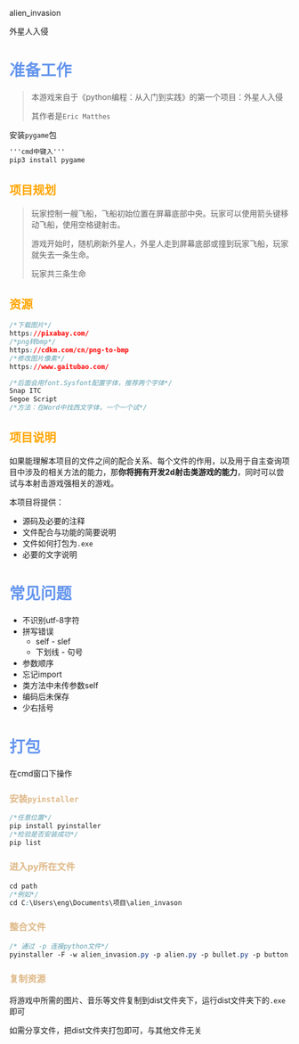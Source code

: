 alien_invasion


外星人入侵

# <span style="color: cornflowerblue;">准备工作</span>

>   本游戏来自于《python编程：从入门到实践》的第一个项目：外星人入侵
>
>   其作者是`Eric Matthes`

安装`pygame`包

```css
'''cmd中键入'''
pip3 install pygame
```

## <span style="color: orange;">项目规划</span>

> 玩家控制一艘飞船，飞船初始位置在屏幕底部中央。玩家可以使用箭头键移动飞船，使用空格键射击。
>
> 游戏开始时，随机刷新外星人，外星人走到屏幕底部或撞到玩家飞船，玩家就失去一条生命。
>
> 玩家共三条生命

## <span style="color: orange;">资源</span>

```css
/*下载图片*/
https://pixabay.com/
/*png转bmp*/
https://cdkm.com/cn/png-to-bmp
/*修改图片像素*/
https://www.gaitubao.com/
```

```css
/*后面会用font.Sysfont配置字体，推荐两个字体*/
Snap ITC
Segoe Script
/*方法：在Word中找西文字体，一个一个试*/
```

## <font color='orange'>项目说明</font>

如果能理解本项目的文件之间的配合关系、每个文件的作用，以及用于自主查询项目中涉及的相关方法的能力，那**你将拥有开发2d射击类游戏的能力**，同时可以尝试与本射击游戏强相关的游戏。

本项目将提供：

-   源码及必要的注释
-   文件配合与功能的简要说明
-   文件如何打包为`.exe`
-   必要的文字说明

# <font color='cornflowerblue'>常见问题</font>

-   不识别utf-8字符
-   拼写错误
    -   self - slef
    -   下划线 - 句号
-   参数顺序
-   忘记import
-   类方法中未传参数self
-   编码后未保存
-   少右括号

# <font color='cornflowerblue'>打包</font>

在cmd窗口下操作

### <font color='BurlyWood'>安装`pyinstaller`</font>

```css
/*任意位置*/
pip install pyinstaller
/*检验是否安装成功*/
pip list
```

### <font color='BurlyWood'>进入py所在文件</font>

```css
cd path
/*例如*/
cd C:\Users\eng\Documents\项目\alien_invason
```

### <font color='BurlyWood'>整合文件</font>

```css
/* 通过 -p 连接python文件*/
pyinstaller -F -w alien_invasion.py -p alien.py -p bullet.py -p button.py -p game_functions.py -p game_stats.py -p scoreBoard.py -p settings.py -p ship.py
```

### <font color='BurlyWood'>复制资源</font>

将游戏中所需的图片、音乐等文件复制到dist文件夹下，运行dist文件夹下的`.exe`即可

如需分享文件，把dist文件夹打包即可，与其他文件无关
